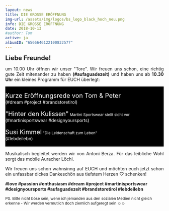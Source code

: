 ```yaml
---
layout: news
title: DIE GROSSE ERÖFFNUNG
img-url: /assets/img/logos/bs_logo_black_hoch_neu.png
info: DIE GROSSE ERÖFFNUNG
date: 2018-10-13
#author: Tom
active: ja
albumID: "6566646122100832577"
---
```

<b><span style="font-size:20px">Liebe Freunde!</span></b>

<p style="text-align: justify">um 10.00 Uhr öffnen wir unser "Tore". Wir freuen uns schon, eine richtig gute
Zeit mitenander zu haben <b>(&#35;aufaguadezeit)</b> und haben uns ab <b>10.30 Uhr</b> ein kleines
Programm für EUCH überlegt:</p>

<div style="background-color:black; color:white;">

<br>
<span style="font-size: 20px">Kurze Eröffnungsrede von Tom & Peter</span>
<br>
(&#35;dream &#35;project &#35;brandstoretirol)
<br>
<br>
<span style="font-size: 20px">"Hinter den Kulissen"</span>
<span style="font-size: 12px">Martini Sportswear stellt sicht vor</span>
<br>
(&#35;martinisportswear &#35;designyoursports)
<br>
<br>
<span style="font-size: 20px">Susi Kimmel</span>
<span style="font-size: 12px">"Die Leidenschaft zum Leben"</span> 
<br>
(&#35;lebdeilebn)
<br>
<br>
</div>


<p style="text-align: justify">Musikalisch begleitet werden wir von Antoni Berza. Für das leibliche Wohl sorgt das mobile Auracher Löchl.</p>

<p style="text-align: justify">Wir freuen uns schon wahnsinng auf EUCH und möchten euch jetzt schon ein unfassbar dickes Dankeschön aus tiefstem Herzen &#9825; schenken!</p>

<b>&#35;love &#35;passion &#35;enthusiasm &#35;dream &#35;project &#35;martinisportswear &#35;designyoursports &#35;aufaguadezeit &#35;brandstoretirol &#35;lebdeilebn</b>

<p style="font-size: 12px"> PS. Bitte nicht böse sein, wenn ich jemanden aus den sozialen Medien nicht gleich erkenne - Wir werden vermutlich doch ziemlich aufgeregt sein &#9786;&#9786;</p>
